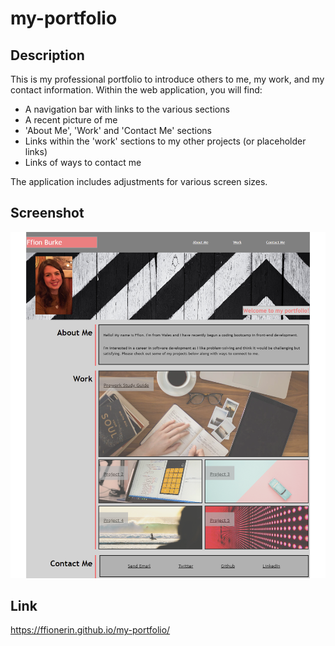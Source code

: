 # my-portfolio

## Description

This is my professional portfolio to introduce others to me, my work, and my contact information. Within the web application, you will find:
* A navigation bar with links to the various sections
* A recent picture of me
* 'About Me', 'Work' and 'Contact Me' sections
* Links within the 'work' sections to my other projects (or placeholder links)
* Links of ways to contact me

The application includes adjustments for various screen sizes. 

## Screenshot

![Screenshot of Ffion Burke's porfolio](starter/images/screencapture-ffionerin-github-io-my-portfolio-2022-12-05-23_03_22.png)

## Link 

https://ffionerin.github.io/my-portfolio/
